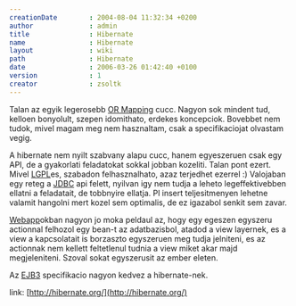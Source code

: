 ```yaml
---
creationDate        : 2004-08-04 11:32:34 +0200 
author              : admin 
title               : Hibernate 
name                : Hibernate 
layout              : wiki 
path                : Hibernate 
date                : 2006-03-26 01:42:40 +0100 
version             : 1 
creator             : zsoltk 
---
```

Talan az egyik legerosebb [OR Mapping](OR%20Mapping.html) cucc. Nagyon sok mindent tud, kelloen bonyolult, szepen idomithato, erdekes koncepciok. Bovebbet nem tudok, mivel magam meg nem hasznaltam, csak a specifikaciojat olvastam vegig.

A hibernate nem nyilt szabvany alapu cucc, hanem egyeszeruen csak egy API, de a gyakorlati feladatokat sokkal jobban kozeliti. Talan pont ezert. Mivel [LGPL](LGPL.html)es, szabadon felhasznalhato, azaz terjedhet ezerrel :)
Valojaban egy reteg a [JDBC](JDBC.html) api felett, nyilvan igy nem tudja a leheto legeffektivebben ellatni a feladatait, de tobbnyire ellatja. Pl insert teljesitmenyen lehetne valamit hangolni mert kozel sem optimalis, de ez igazabol senkit sem zavar.

[Webapp](webapp.html)okban nagyon jo moka peldaul az, hogy egy egeszen egyszeru actionnal felhozol egy bean-t az adatbazisbol, atadod a view layernek, es a view a kapcsolatait is borzaszto egyszeruen meg tudja jelniteni, es az actionnak nem kellett feltetlenul tudnia a view miket akar majd megjeleniteni. Szoval sokat egyszerusit az ember eleten.

Az [EJB3](EJB3.html) specifikacio nagyon kedvez a hibernate-nek.

link: [http://hibernate.org/](http://hibernate.org/)
